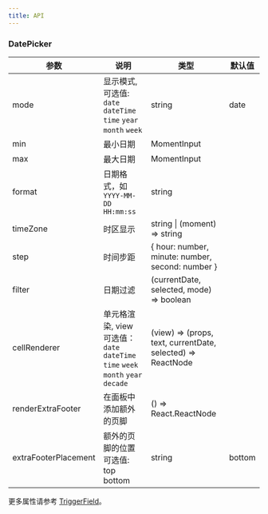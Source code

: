 ```yaml
---
title: API
---
```


### DatePicker

| 参数         | 说明                                                                             | 类型                                                        | 默认值 |
| ------------ | -------------------------------------------------------------------------------- | ----------------------------------------------------------- | ------ |
| mode | 显示模式,可选值: `date` `dateTime` `time` `year` `month` `week` | string | date  |
| min          | 最小日期                                                                         | MomentInput                                                 |        |
| max          | 最大日期                                                                         | MomentInput                                                 |        |
| format       | 日期格式，如 `YYYY-MM-DD HH:mm:ss`                                               | string                                                      |        |
| timeZone | 时区显示 | string \| (moment) => string |   |
| step         | 时间步距                                                                         | { hour: number, minute: number, second: number }            |        |
| filter | 日期过滤 | (currentDate, selected, mode) => boolean |   |
| cellRenderer | 单元格渲染, view 可选值：`date` `dateTime` `time` `week` `month` `year` `decade` | (view) => (props, text, currentDate, selected) => ReactNode |        |
| renderExtraFooter	| 在面板中添加额外的页脚 |	() => React.ReactNode	||
| extraFooterPlacement	| 额外的页脚的位置 可选值: top bottom |	string |	bottom

更多属性请参考 [TriggerField](/zh/procmp/abstract/trigger-field/#TriggerField)。

